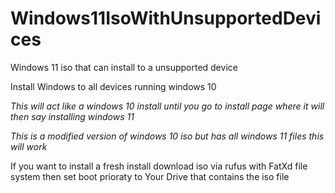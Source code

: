 # Windows11IsoWithUnsupportedDevices
Windows 11 iso that can install to a unsupported device

Install Windows to all devices running windows 10 

*This will act like a windows 10 install until you go to install page where it will then say installing windows 11*

*This is a modified version of windows 10 iso but has all windows 11 files this will work*

If you want to install a fresh install download iso via rufus with FatXd file system then set boot prioraty to Your Drive that contains the iso file
